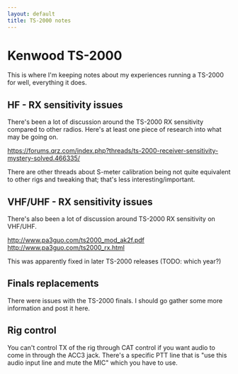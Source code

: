 ```yaml
---
layout: default
title: TS-2000 notes
---
```


# Kenwood TS-2000

This is where I'm keeping notes about my experiences running a TS-2000
for well, everything it does.

## HF - RX sensitivity issues

There's been a lot of discussion around the TS-2000 RX sensitivity compared to other radios.
Here's at least one piece of research into what may be going on.

https://forums.qrz.com/index.php?threads/ts-2000-receiver-sensitivity-mystery-solved.466335/

There are other threads about S-meter calibration being not quite equivalent
to other rigs and tweaking that; that's less interesting/important.

## VHF/UHF - RX sensitivity issues

There's also been a lot of discussion around TS-2000 RX sensitivity on VHF/UHF.

http://www.pa3guo.com/ts2000_mod_ak2f.pdf
http://www.pa3guo.com/ts2000_rx.html

This was apparently fixed in later TS-2000 releases (TODO: which year?)

## Finals replacements

There were issues with the TS-2000 finals.  I should go gather some more
information and post it here.

## Rig control

You can't control TX of the rig through CAT control if you want audio to come
in through the ACC3 jack.  There's a specific PTT line that is "use this audio
input line and mute the MIC" which you have to use.


